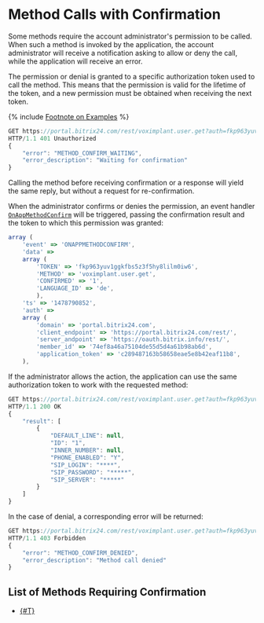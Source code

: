 # Method Calls with Confirmation

Some methods require the account administrator's permission to be called. When such a method is invoked by the application, the account administrator will receive a notification asking to allow or deny the call, while the application will receive an error.

The permission or denial is granted to a specific authorization token used to call the method. This means that the permission is valid for the lifetime of the token, and a new permission must be obtained when receiving the next token.

{% include [Footnote on Examples](../../_includes/examples.md) %}

```js
GET https://portal.bitrix24.com/rest/voximplant.user.get?auth=fkp963yuv1ggkfbs5z3f5hy8lilm0iw6&USER_ID=1
HTTP/1.1 401 Unauthorized
{
    "error": "METHOD_CONFIRM_WAITING", 
    "error_description": "Waiting for confirmation"
}
```

Calling the method before receiving confirmation or a response will yield the same reply, but without a request for re-confirmation.

When the administrator confirms or denies the permission, an event handler [`OnAppMethodConfirm`](../common/events/on-app-method-confirm.md) will be triggered, passing the confirmation result and the token to which this permission was granted:

```js
array (
    'event' => 'ONAPPMETHODCONFIRM',
    'data' => 
    array (
        'TOKEN' => 'fkp963yuv1ggkfbs5z3f5hy8lilm0iw6',
        'METHOD' => 'voximplant.user.get',
        'CONFIRMED' => '1',
        'LANGUAGE_ID' => 'de',
        ),
    'ts' => '1478790852',
    'auth' => 
    array (
        'domain' => 'portal.bitrix24.com',
        'client_endpoint' => 'https://portal.bitrix24.com/rest/',
        'server_andpoint' => 'https://oauth.bitrix.info/rest/',
        'member_id' => '74ef8a46a75104de55d5d4a61b98ab6d',
        'application_token' => 'c289487163b58658eae5e8b42eaf11b8',
	),
```

If the administrator allows the action, the application can use the same authorization token to work with the requested method:

```js
GET https://portal.bitrix24.com/rest/voximplant.user.get?auth=fkp963yuv1ggkfbs5z3f5hy8lilm0iw6&USER_ID=1
HTTP/1.1 200 OK
{
    "result": [
        {
            "DEFAULT_LINE": null, 
            "ID": "1", 
            "INNER_NUMBER": null, 
            "PHONE_ENABLED": "Y", 
            "SIP_LOGIN": "****", 
            "SIP_PASSWORD": "*****", 
            "SIP_SERVER": "*****"
        }
    ]
}
```

In the case of denial, a corresponding error will be returned:

```js
GET https://portal.bitrix24.com/rest/voximplant.user.get?auth=fkp963yuv1ggkfbs5z3f5hy8lilm0iw6&USER_ID=1
HTTP/1.1 403 Forbidden
{
    "error": "METHOD_CONFIRM_DENIED", 
    "error_description": "Method call denied"
}
```

## List of Methods Requiring Confirmation

- [{#T}](../../api-reference/telephony/voximplant/users/voximplant-user-get.md)